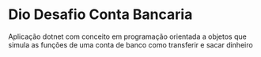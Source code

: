 # Dio Desafio Conta Bancaria
 
 Aplicação dotnet com conceito em programação orientada a objetos 
 que simula as funções de uma conta de banco como transferir e sacar dinheiro

